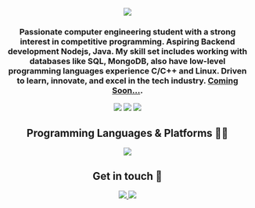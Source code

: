 <div align="center">

![](https://capsule-render.vercel.app/api?type=waving&height=200&text=Hello,%20I'm%20Abdallah!&fontAlign=40&fontAlignY=40&color=0:0F0FF0,100:207068&fontColor=ffffff)
</div>
<h3 align='center'> 
Passionate computer engineering student with a strong interest in competitive programming. 
Aspiring Backend development Nodejs, Java. My skill set includes working with databases like SQL, MongoDB, also have low-level programming languages experience C/C++ and Linux. Driven to learn, innovate, and excel in the tech industry. <a href="https:/">Coming Soon...</a>.
</h3>


<div align='center'>

  ![](http://github-profile-summary-cards.vercel.app/api/cards/profile-details?username=AbdallahSalah003&theme=dark)
  ![](http://github-profile-summary-cards.vercel.app/api/cards/most-commit-language?username=AbdallahSalah003&theme=dark)
  ![](http://github-profile-summary-cards.vercel.app/api/cards/repos-per-language?username=AbdallahSalah003&theme=dark)

</div>



<div align='center'>
    <h2> Programming Languages & Platforms 👨‍💻 </h2>
     <a href="https://skillicons.dev/"><img src="https://skillicons.dev/icons?i=java,spring,c,linux,git,cpp,cs,javascript,nodejs,expressjs,mongodb,react"/></a>
</div>



  <div align='center'>
   <h2> Get in touch 💬 </h2>
    <a href="https://www.linkedin.com/in/abdallah--salah/"> 
  <img src="https://skillicons.dev/icons?i=linkedin"/>
        </a>
         <a href="mailto:abdallahsalahsalem9@gmail.com">
  <img src="https://skillicons.dev/icons?i=gmail"/>
             </a>
  </div>



  </div>




